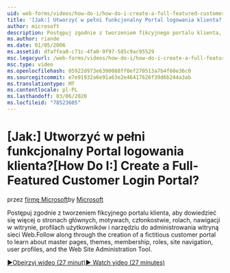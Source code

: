 ```yaml
---
uid: web-forms/videos/how-do-i/how-do-i-create-a-full-featured-customer-login-portal
title: '[Jak:] Utworzyć w pełni funkcjonalny Portal logowania klienta? | Microsoft Docs'
author: microsoft
description: Postępuj zgodnie z tworzeniem fikcyjnego portalu klienta, aby dowiedzieć się więcej o stronach głównych, motywach, członkostwie, rolach, nawigacji w witrynie, profilach użytkowników i...
ms.author: riande
ms.date: 01/05/2006
ms.assetid: dfaffea8-c71c-4fa0-9f97-585c9ac95529
msc.legacyurl: /web-forms/videos/how-do-i/how-do-i-create-a-full-featured-customer-login-portal
msc.type: video
ms.openlocfilehash: 05922d973e6390088ff0ef270513a7b4f60e36c0
ms.sourcegitcommit: e7e91932a6e91a63e2e46417626f39d6b244a3ab
ms.translationtype: MT
ms.contentlocale: pl-PL
ms.lasthandoff: 03/06/2020
ms.locfileid: "78523605"
---
```

# <a name="how-do-i-create-a-full-featured-customer-login-portal"></a><span data-ttu-id="201b9-104">[Jak:] Utworzyć w pełni funkcjonalny Portal logowania klienta?</span><span class="sxs-lookup"><span data-stu-id="201b9-104">[How Do I:] Create a Full-Featured Customer Login Portal?</span></span>

<span data-ttu-id="201b9-105">przez [firmę Microsoft](https://github.com/microsoft)</span><span class="sxs-lookup"><span data-stu-id="201b9-105">by [Microsoft](https://github.com/microsoft)</span></span>

<span data-ttu-id="201b9-106">Postępuj zgodnie z tworzeniem fikcyjnego portalu klienta, aby dowiedzieć się więcej o stronach głównych, motywach, członkostwie, rolach, nawigacji w witrynie, profilach użytkowników i narzędziu do administrowania witryną sieci Web.</span><span class="sxs-lookup"><span data-stu-id="201b9-106">Follow along through the creation of a fictitious customer portal to learn about master pages, themes, membership, roles, site navigation, user profiles, and the Web Site Administration Tool.</span></span>

[<span data-ttu-id="201b9-107">&#9654;Obejrzyj wideo (27 minut)</span><span class="sxs-lookup"><span data-stu-id="201b9-107">&#9654; Watch video (27 minutes)</span></span>](https://channel9.msdn.com/Blogs/ASP-NET-Site-Videos/how-do-i-create-a-full-featured-customer-login-portal)
